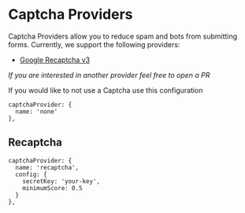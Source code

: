 # Captcha Providers


Captcha Providers allow you to reduce spam and bots from submitting forms.  Currently, we support the following providers:

 - [Google Recaptcha v3](#recaptcha)

_If you are interested in another provider feel free to open a PR_

If you would like to not use a Captcha use this configuration

```
captchaProvider: {
  name: 'none'
},
```
## Recaptcha

```
captchaProvider: {
  name: 'recaptcha',
  config: {
    secretKey: 'your-key',
    minimumScore: 0.5
  }
},
```
